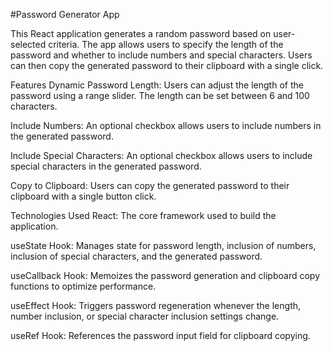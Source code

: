 #Password Generator App

This React application generates a random password based on user-selected criteria. The app allows users to specify the length of the password and whether to include numbers and special characters. Users can then copy the generated password to their clipboard with a single click.

Features
Dynamic Password Length: Users can adjust the length of the password using a range slider. The length can be set between 6 and 100 characters.

Include Numbers: An optional checkbox allows users to include numbers in the generated password.

Include Special Characters: An optional checkbox allows users to include special characters in the generated password.

Copy to Clipboard: Users can copy the generated password to their clipboard with a single button click.

Technologies Used
React: The core framework used to build the application.

useState Hook: Manages state for password length, inclusion of numbers, inclusion of special characters, and the generated password.

useCallback Hook: Memoizes the password generation and clipboard copy functions to optimize performance.

useEffect Hook: Triggers password regeneration whenever the length, number inclusion, or special character inclusion settings change.

useRef Hook: References the password input field for clipboard copying.
